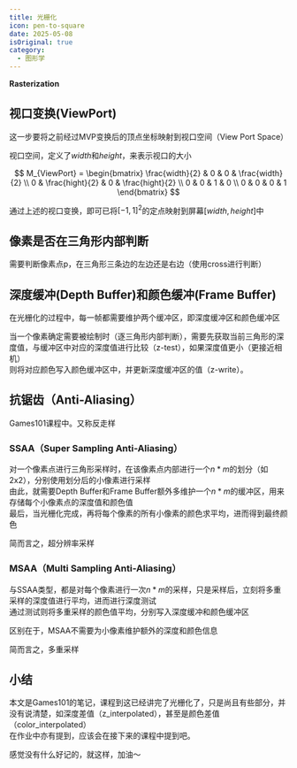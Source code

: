 ```yaml
---
title: 光栅化
icon: pen-to-square
date: 2025-05-08
isOriginal: true
category:
  - 图形学
---
```


<!-- more -->
**Rasterization**

## 视口变换(ViewPort)

这一步要将之前经过MVP变换后的顶点坐标映射到视口空间（View Port Space）

视口空间，定义了$width$和$height$，来表示视口的大小

$$
M_{ViewPort} = 
\begin{bmatrix}
    \frac{width}{2} & 0 & 0 & \frac{width}{2} \\
    0 & \frac{hight}{2} & 0 & \frac{hight}{2} \\
    0 & 0 & 1 & 0 \\
    0 & 0 & 0 & 1
\end{bmatrix}
$$

通过上述的视口变换，即可已将$[-1,1]^2$的定点映射到屏幕$[width, height]$中

## 像素是否在三角形内部判断
需要判断像素点p，在三角形三条边的左边还是右边（使用cross进行判断）

## 深度缓冲(Depth Buffer)和颜色缓冲(Frame Buffer)

在光栅化的过程中，每一帧都需要维护两个缓冲区，即深度缓冲区和颜色缓冲区

当一个像素确定需要被绘制时（逐三角形内部判断），需要先获取当前三角形的深度值，与缓冲区中对应的深度值进行比较（z-test），如果深度值更小（更接近相机）  
则将对应颜色写入颜色缓冲区中，并更新深度缓冲区的值（z-write）。

## 抗锯齿（Anti-Aliasing）
Games101课程中。又称反走样  

### SSAA（Super Sampling Anti-Aliasing）

对一个像素点进行三角形采样时，在该像素点内部进行一个$n*m$的划分（如2x2），分别使用划分后的小像素进行采样  
由此，就需要Depth Buffer和Frame Buffer额外多维护一个$n*m$的缓冲区，用来存储每个小像素点的深度值和颜色值  
最后，当光栅化完成，再将每个像素的所有小像素的颜色求平均，进而得到最终颜色  

简而言之，超分辨率采样

### MSAA（Multi Sampling Anti-Aliasing）

与SSAA类型，都是对每个像素进行一次$n*m$的采样，只是采样后，立刻将多重采样的深度值进行平均，进而进行深度测试  
通过测试则将多重采样的颜色值平均，分别写入深度缓冲和颜色缓冲区

区别在于，MSAA不需要为小像素维护额外的深度和颜色信息

简而言之，多重采样

## 小结

本文是Games101的笔记，课程到这已经讲完了光栅化了，只是尚且有些部分，并没有说清楚，如深度差值（z_interpolated），甚至是颜色差值（color_interpolated）  
在作业中亦有提到，应该会在接下来的课程中提到吧。

感觉没有什么好记的，就这样，加油～
